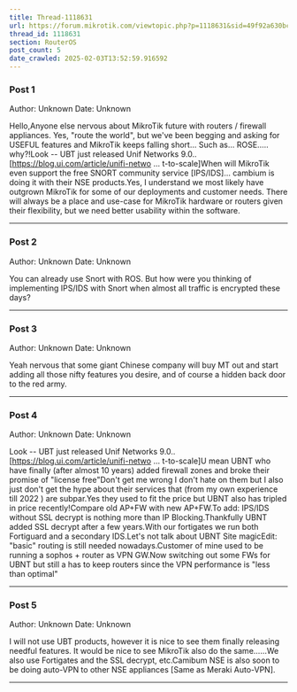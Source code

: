 ```yaml
---
title: Thread-1118631
url: https://forum.mikrotik.com/viewtopic.php?p=1118631&sid=49f92a630bc7970d8ca50523be880e8f#p1118631
thread_id: 1118631
section: RouterOS
post_count: 5
date_crawled: 2025-02-03T13:52:59.916592
---
```


### Post 1
Author: Unknown
Date: Unknown

Hello,Anyone else nervous about MikroTik future with routers / firewall appliances.  Yes, "route the world", but we've been begging and asking for USEFUL features and MikroTik keeps falling short... Such as... ROSE..... why?!Look -- UBT just released Unif Networks 9.0.. [https://blog.ui.com/article/unifi-netwo ... t-to-scale]When will MikroTik even support the free SNORT community service [IPS/IDS]... cambium is doing it with their NSE products.Yes, I understand we most likely have outgrown MikroTik for some of our deployments and customer needs.  There will always be a place and use-case for MikroTik hardware or routers given their flexibility, but we need better usability within the software.

---
### Post 2
Author: Unknown
Date: Unknown

You can already use Snort with ROS. But how were you thinking of implementing IPS/IDS with Snort when almost all traffic is encrypted these days?

---
### Post 3
Author: Unknown
Date: Unknown

Yeah nervous that some giant Chinese company will buy MT out and start adding all those nifty features you desire, and of course a hidden back door to the red army.

---
### Post 4
Author: Unknown
Date: Unknown

Look -- UBT just released Unif Networks 9.0.. [https://blog.ui.com/article/unifi-netwo ... t-to-scale]U mean UBNT who have finally (after almost 10 years) added firewall zones and broke their promise of "license free"Don't get me wrong I don't hate on them but I also just don't get the hype about their services that (from my own experience till 2022 ) are subpar.Yes they used to fit the price but UBNT also has tripled in price recently!Compare old AP+FW with new AP+FW.To add: IPS/IDS without SSL decrypt is nothing more than IP Blocking.Thankfully UBNT added SSL decrypt after a few years.With our fortigates we run both Fortiguard and a secondary IDS.Let's not talk about UBNT Site magicEdit: "basic" routing is still needed nowadays.Customer of mine used to be running a sophos + router as VPN GW.Now switching out some FWs for UBNT but still a has to keep routers since the VPN performance is "less than optimal"

---
### Post 5
Author: Unknown
Date: Unknown

I will not use UBT products, however it is nice to see them finally releasing needful features.   It would be nice to see MikroTik also do the same......We also use Fortigates and the SSL decrypt, etc.Camibum NSE is also soon to be doing auto-VPN to other NSE appliances [Same as Meraki Auto-VPN].

---
